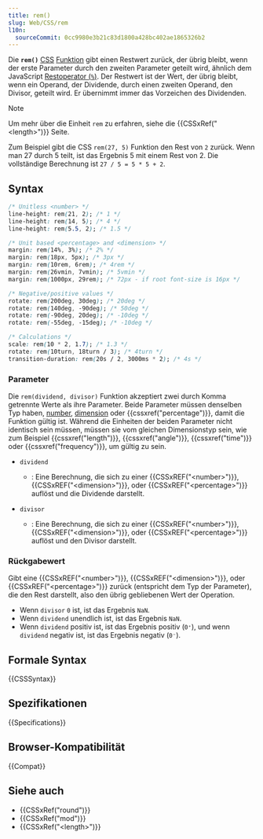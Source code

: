 ```yaml
---
title: rem()
slug: Web/CSS/rem
l10n:
  sourceCommit: 0cc9980e3b21c83d1800a428bc402ae1865326b2
---
```


Die **`rem()`** [CSS](/de/docs/Web/CSS) [Funktion](/de/docs/Web/CSS/CSS_Values_and_Units/CSS_Value_Functions) gibt einen Restwert zurück, der übrig bleibt, wenn der erste Parameter durch den zweiten Parameter geteilt wird, ähnlich dem JavaScript [Restoperator (`%`)](/de/docs/Web/JavaScript/Reference/Operators/Remainder). Der Restwert ist der Wert, der übrig bleibt, wenn ein Operand, der Dividende, durch einen zweiten Operand, den Divisor, geteilt wird. Er übernimmt immer das Vorzeichen des Dividenden.

> [!NOTE]
> Um mehr über die Einheit `rem` zu erfahren, siehe die {{CSSxRef("&lt;length&gt;")}} Seite.

Zum Beispiel gibt die CSS `rem(27, 5)` Funktion den Rest von `2` zurück. Wenn man 27 durch 5 teilt, ist das Ergebnis 5 mit einem Rest von 2. Die vollständige Berechnung ist `27 / 5 = 5 * 5 + 2`.

## Syntax

```css
/* Unitless <number> */
line-height: rem(21, 2); /* 1 */
line-height: rem(14, 5); /* 4 */
line-height: rem(5.5, 2); /* 1.5 */

/* Unit based <percentage> and <dimension> */
margin: rem(14%, 3%); /* 2% */
margin: rem(18px, 5px); /* 3px */
margin: rem(10rem, 6rem); /* 4rem */
margin: rem(26vmin, 7vmin); /* 5vmin */
margin: rem(1000px, 29rem); /* 72px - if root font-size is 16px */

/* Negative/positive values */
rotate: rem(200deg, 30deg); /* 20deg */
rotate: rem(140deg, -90deg); /* 50deg */
rotate: rem(-90deg, 20deg); /* -10deg */
rotate: rem(-55deg, -15deg); /* -10deg */

/* Calculations */
scale: rem(10 * 2, 1.7); /* 1.3 */
rotate: rem(10turn, 18turn / 3); /* 4turn */
transition-duration: rem(20s / 2, 3000ms * 2); /* 4s */
```

### Parameter

Die `rem(dividend, divisor)` Funktion akzeptiert zwei durch Komma getrennte Werte als ihre Parameter. Beide Parameter müssen denselben Typ haben, [number](/de/docs/Web/CSS/number), [dimension](/de/docs/Web/CSS/dimension) oder {{cssxref("percentage")}}, damit die Funktion gültig ist. Während die Einheiten der beiden Parameter nicht identisch sein müssen, müssen sie vom gleichen Dimensionstyp sein, wie zum Beispiel {{cssxref("length")}}, {{cssxref("angle")}}, {{cssxref("time")}} oder {{cssxref("frequency")}}, um gültig zu sein.

- `dividend`
  - : Eine Berechnung, die sich zu einer {{CSSxREF("&lt;number&gt;")}}, {{CSSxREF("&lt;dimension&gt;")}}, oder {{CSSxREF("&lt;percentage&gt;")}} auflöst und die Dividende darstellt.

- `divisor`
  - : Eine Berechnung, die sich zu einer {{CSSxREF("&lt;number&gt;")}}, {{CSSxREF("&lt;dimension&gt;")}}, oder {{CSSxREF("&lt;percentage&gt;")}} auflöst und den Divisor darstellt.

### Rückgabewert

Gibt eine {{CSSxREF("&lt;number&gt;")}}, {{CSSxREF("&lt;dimension&gt;")}}, oder {{CSSxREF("&lt;percentage&gt;")}} zurück (entspricht dem Typ der Parameter), die den Rest darstellt, also den übrig gebliebenen Wert der Operation.

- Wenn `divisor` `0` ist, ist das Ergebnis `NaN`.
- Wenn `dividend` unendlich ist, ist das Ergebnis `NaN`.
- Wenn `dividend` positiv ist, ist das Ergebnis positiv (`0⁺`), und wenn `dividend` negativ ist, ist das Ergebnis negativ (`0⁻`).

## Formale Syntax

{{CSSSyntax}}

## Spezifikationen

{{Specifications}}

## Browser-Kompatibilität

{{Compat}}

## Siehe auch

- {{CSSxRef("round")}}
- {{CSSxRef("mod")}}
- {{CSSxRef("&lt;length&gt;")}}
